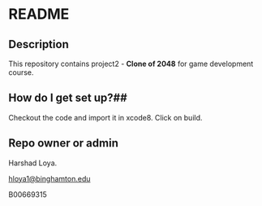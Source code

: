 # README #

## Description ##
This repository contains project2 - **Clone of 2048** for game development course.

## How do I get set up?##
Checkout the code and import it in xcode8. Click on build.

## Repo owner or admin ##

Harshad Loya.

hloya1@binghamton.edu

B00669315